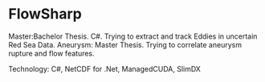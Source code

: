 # FlowSharp
Master:Bachelor Thesis. C#. Trying to extract and track Eddies in uncertain Red Sea Data.
Aneurysm: Master Thesis. Trying to correlate aneurysm rupture and flow features.

Technology: C#, NetCDF for .Net, ManagedCUDA, SlimDX
